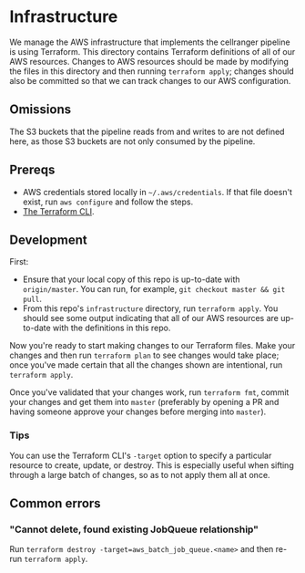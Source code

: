 # Infrastructure

We manage the AWS infrastructure that implements the cellranger
pipeline is using Terraform. This directory contains Terraform
definitions of all of our AWS resources. Changes to AWS resources
should be made by modifying the files in this directory and then
running `terraform apply`; changes should also be committed so that we
can track changes to our AWS configuration.

## Omissions

The S3 buckets that the pipeline reads from and writes to are not
defined here, as those S3 buckets are not only consumed by the
pipeline.

## Prereqs

* AWS credentials stored locally in `~/.aws/credentials`. If that file
  doesn't exist, run `aws configure` and follow the steps.
* [The Terraform CLI](https://www.terraform.io/intro/getting-started/install.html).

## Development

First:

* Ensure that your local copy of this repo is up-to-date with
  `origin/master`. You can run, for example, `git checkout master &&
  git pull`.
* From this repo's `infrastructure` directory, run `terraform
  apply`. You should see some output indicating that all of our AWS
  resources are up-to-date with the definitions in this repo.

Now you're ready to start making changes to our Terraform files. Make
your changes and then run `terraform plan` to see changes would take
place; once you've made certain that all the changes shown are
intentional, run `terraform apply`.

Once you've validated that your changes work, run `terraform fmt`,
commit your changes and get them into `master` (preferably by opening
a PR and having someone approve your changes before merging into
`master`).

### Tips

You can use the Terraform CLI's `-target` option to specify a
particular resource to create, update, or destroy. This is especially
useful when sifting through a large batch of changes, so as to not
apply them all at once.

## Common errors

### "Cannot delete, found existing JobQueue relationship"

Run `terraform destroy -target=aws_batch_job_queue.<name>` and then
re-run `terraform apply`.
